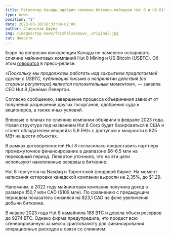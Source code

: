 ```yaml
---
title: Регулятор Канады одобрил слияние биткоин-майнеров Hut 8 и US Bitcoin
type: news
position: "2"
date: 2023-03-10T18:33:09+02:00
author: Станислав Джужа
img: /images/top-news/focxhalxoaauwv_.original.jpg
cat: Новости
---
```

Бюро по вопросам конкуренции Канады не намерено оспаривать слияние майнинговых компаний Hut 8 Mining и US Bitcoin (USBTC). Об этом [говорится](https://www.prnewswire.com/news-releases/hut-8-provides-update-on-business-combination-with-usbtc-301768650.html) в пресс-релизе.

«*Поскольку мы продолжаем работать над закрытием предлагаемой сделки с USBTC, публикация письма о непринятии действий \[со стороны регулятора] является положительным моментом*», — заявила CEO Hut 8 Джейми Левертон.

Согласно сообщению, завершение процесса объединения зависит от получения разрешений других госорганов, одобрения суда и акционеров, а также иных условий.

Впервые о планах по слиянию компании объявили в феврале 2023 года. Новая структура под названием Hut 8 Corp будет базироваться в США и станет обладателем хешрейта 5,6 EH/s с доступом к мощности в 825 МВт на шести объектах.

В рамках договоренностей Hut 8 согласилась предоставить партнеру промежуточное финансирование в диапазоне $6-6,5 млн на переходный период. Левертон уточнила, что на эти цели используют накопленные резервы в биткоине.

Hut 8 торгуется на Nasdaq и Торонтской фондовой бирже. На момент написания котировки канадской компании выросли на 2,35%, до $1,29.

Напомним, в 2022 году майнинговая компания получила доход в размере 150,7 млн CAD ($109 млн). По сравнению с предыдущим периодом показатель снизился на $23,1 CAD на фоне увеличения добычи биткоина.

В январе 2023 года Hut 8 намайнила 188 BTC и довела объем резервов до 9274 BTC. Однако фирма предупредила, что продаст всю сгенерированную за месяц криптовалюту для финансирования операционных расходов в связи со слиянием.